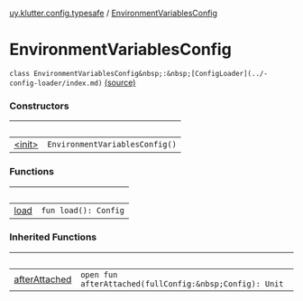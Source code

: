 [uy.klutter.config.typesafe](../index.md) / [EnvironmentVariablesConfig](.)


# EnvironmentVariablesConfig
`class EnvironmentVariablesConfig&nbsp;:&nbsp;[ConfigLoader](../-config-loader/index.md)` [(source)](https://github.com/kohesive/klutter/blob/master/config-typesafe-jdk6/src/main/kotlin/uy/klutter/config/typesafe/ConfigLoading.kt#L73)



### Constructors

|&nbsp;|&nbsp;|
|---|---|
| [&lt;init&gt;](-init-.md) | `EnvironmentVariablesConfig()` |

### Functions

|&nbsp;|&nbsp;|
|---|---|
| [load](load.md) | `fun load(): Config` |

### Inherited Functions

|&nbsp;|&nbsp;|
|---|---|
| [afterAttached](../-config-loader/after-attached.md) | `open fun afterAttached(fullConfig:&nbsp;Config): Unit` |
